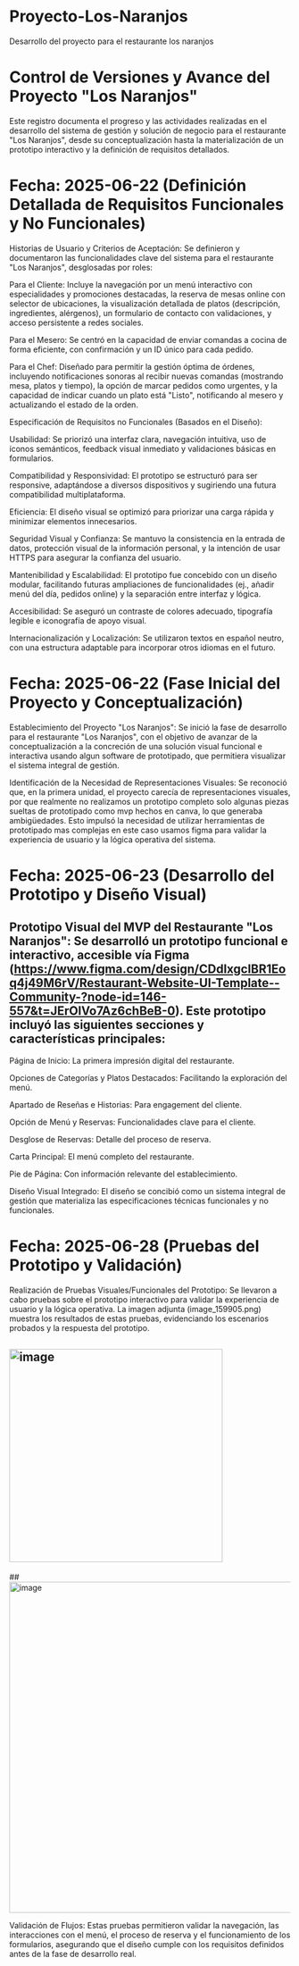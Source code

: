 # Proyecto-Los-Naranjos
Desarrollo del proyecto para el restaurante los naranjos

# Control de Versiones y Avance del Proyecto "Los Naranjos"

Este registro documenta el progreso y las actividades realizadas en el desarrollo del sistema de gestión y solución de negocio para el restaurante "Los Naranjos", desde su conceptualización hasta la materialización de un prototipo interactivo y la definición de requisitos detallados.

# Fecha: 2025-06-22 (Definición Detallada de Requisitos Funcionales y No Funcionales)

Historias de Usuario y Criterios de Aceptación: Se definieron y documentaron las funcionalidades clave del sistema para el restaurante "Los Naranjos", desglosadas por roles:

Para el Cliente: Incluye la navegación por un menú interactivo con especialidades y promociones destacadas, la reserva de mesas online con selector de ubicaciones, la visualización detallada de platos (descripción, ingredientes, alérgenos), un formulario de contacto con validaciones, y acceso persistente a redes sociales.

Para el Mesero: Se centró en la capacidad de enviar comandas a cocina de forma eficiente, con confirmación y un ID único para cada pedido.

Para el Chef: Diseñado para permitir la gestión óptima de órdenes, incluyendo notificaciones sonoras al recibir nuevas comandas (mostrando mesa, platos y tiempo), la opción de marcar pedidos como urgentes, y la capacidad de indicar cuando un plato está "Listo", notificando al mesero y actualizando el estado de la orden.

Especificación de Requisitos no Funcionales (Basados en el Diseño):

Usabilidad: Se priorizó una interfaz clara, navegación intuitiva, uso de íconos semánticos, feedback visual inmediato y validaciones básicas en formularios.

Compatibilidad y Responsividad: El prototipo se estructuró para ser responsive, adaptándose a diversos dispositivos y sugiriendo una futura compatibilidad multiplataforma.

Eficiencia: El diseño visual se optimizó para priorizar una carga rápida y minimizar elementos innecesarios.

Seguridad Visual y Confianza: Se mantuvo la consistencia en la entrada de datos, protección visual de la información personal, y la intención de usar HTTPS para asegurar la confianza del usuario.

Mantenibilidad y Escalabilidad: El prototipo fue concebido con un diseño modular, facilitando futuras ampliaciones de funcionalidades (ej., añadir menú del día, pedidos online) y la separación entre interfaz y lógica.

Accesibilidad: Se aseguró un contraste de colores adecuado, tipografía legible e iconografía de apoyo visual.

Internacionalización y Localización: Se utilizaron textos en español neutro, con una estructura adaptable para incorporar otros idiomas en el futuro.

# Fecha: 2025-06-22 (Fase Inicial del Proyecto y Conceptualización)

Establecimiento del Proyecto "Los Naranjos": Se inició la fase de desarrollo para el restaurante "Los Naranjos", con el objetivo de avanzar de la conceptualización a la concreción de una solución visual funcional e interactiva usando algun software de prototipado, que permitiera visualizar el sistema integral de gestión.

Identificación de la Necesidad de Representaciones Visuales: Se reconoció que, en la primera unidad, el proyecto carecía de representaciones visuales, por que realmente no realizamos un prototipo completo solo algunas piezas sueltas de prototipado como mvp hechos en canva, lo que generaba ambigüedades. Esto impulsó la necesidad de utilizar herramientas de prototipado mas complejas en este caso usamos figma para validar la experiencia de usuario y la lógica operativa del sistema.

# Fecha: 2025-06-23 (Desarrollo del Prototipo y Diseño Visual)

## Prototipo Visual del MVP del Restaurante "Los Naranjos": Se desarrolló un prototipo funcional e interactivo, accesible vía Figma (https://www.figma.com/design/CDdIxgcIBR1Eoq4j49M6rV/Restaurant-Website-UI-Template--Community-?node-id=146-557&t=JErOlVo7Az6chBeB-0). Este prototipo incluyó las siguientes secciones y características principales:

Página de Inicio: La primera impresión digital del restaurante.

Opciones de Categorías y Platos Destacados: Facilitando la exploración del menú.

Apartado de Reseñas e Historias: Para engagement del cliente.

Opción de Menú y Reservas: Funcionalidades clave para el cliente.

Desglose de Reservas: Detalle del proceso de reserva.

Carta Principal: El menú completo del restaurante.

Pie de Página: Con información relevante del establecimiento.

Diseño Visual Integrado: El diseño se concibió como un sistema integral de gestión que materializa las especificaciones técnicas funcionales y no funcionales.



# Fecha: 2025-06-28 (Pruebas del Prototipo y Validación)

Realización de Pruebas Visuales/Funcionales del Prototipo: Se llevaron a cabo pruebas sobre el prototipo interactivo para validar la experiencia de usuario y la lógica operativa. La imagen adjunta (image_159905.png) muestra los resultados de estas pruebas, evidenciando los escenarios probados y la respuesta del prototipo.

## <img width="382" alt="image" src="https://github.com/user-attachments/assets/eec394ff-1abd-4135-8c0b-d84d5e270fdc" />
##<img width="593" alt="image" src="https://github.com/user-attachments/assets/59bd77f5-537c-42d2-ac5c-53127eda9cfe" />


Validación de Flujos: Estas pruebas permitieron validar la navegación, las interacciones con el menú, el proceso de reserva y el funcionamiento de los formularios, asegurando que el diseño cumple con los requisitos definidos antes de la fase de desarrollo real.
